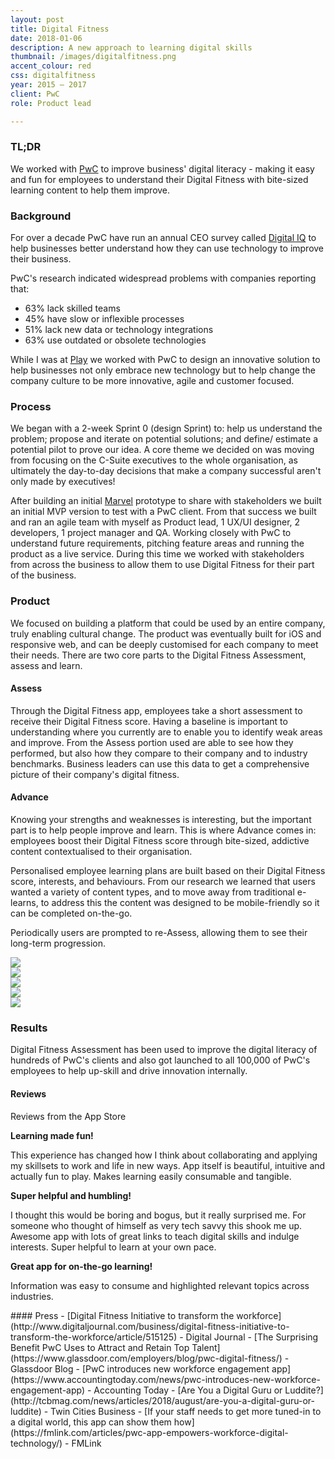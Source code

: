 ```yaml
---
layout: post
title: Digital Fitness
date: 2018-01-06
description: A new approach to learning digital skills
thumbnail: /images/digitalfitness.png
accent_colour: red
css: digitalfitness
year: 2015 – 2017
client: PwC
role: Product lead

---
```


<div class="text_container" markdown="1">

### TL;DR
We worked with [PwC](https://www.pwc.co.uk/) to improve business' digital literacy - making it easy and fun for employees to understand their Digital Fitness with bite-sized learning content to help them improve.

### Background
For over a decade PwC have run an annual CEO survey called [Digital IQ](https://www.pwc.com/us/en/services/consulting/digital-iq.html) to help businesses better understand how they can use technology to improve their business.

PwC's research indicated widespread problems with companies reporting that:
- 63% lack skilled teams
- 45% have slow or inflexible processes
- 51% lack new data or technology integrations
- 63% use outdated or obsolete technologies

While I was at [Play](/work/play) we worked with PwC to design an innovative solution to help businesses not only embrace new technology but to help change the company culture to be more innovative, agile and customer focused.

### Process
We began with a 2-week Sprint 0 (design Sprint) to: help us understand the problem; propose and iterate on potential solutions; and define/ estimate a potential pilot to prove our idea. A core theme we decided on was moving from focusing on the C-Suite executives to the whole organisation, as ultimately the day-to-day decisions that make a company successful aren't only made by executives!

After building an initial [Marvel](https://marvelapp.com) prototype to share with stakeholders we built an initial MVP version to test with a PwC client. From that success we built and ran an agile team with myself as Product lead, 1 UX/UI designer, 2 developers, 1 project manager and QA. Working closely with PwC to understand future requirements, pitching feature areas and running the product as a live service. During this time we worked with stakeholders from across the business to allow them to use Digital Fitness for their part of the business.

### Product
We focused on building a platform that could be used by an entire company, truly enabling cultural change. The product was eventually built for iOS and responsive web, and can be deeply customised for each company to meet their needs. There are two core parts to the Digital Fitness Assessment, assess and learn.

#### Assess
Through the Digital Fitness app, employees take a short assessment to receive their Digital Fitness score. Having a baseline is important to understanding where you currently are to enable you to identify weak areas and improve. From the Assess portion used are able to see how they performed, but also how they compare to their company and to industry benchmarks. Business leaders can use this data to get a comprehensive picture of their company's digital fitness.

#### Advance
Knowing your strengths and weaknesses is interesting, but the important part is to help people improve and learn. This is where Advance comes in: employees boost their Digital Fitness score through bite-sized, addictive content contextualised to their organisation.

Personalised employee learning plans are built based on their Digital Fitness score, interests, and behaviours. From our research we learned that users wanted a variety of content types, and to move away from traditional e-learns, to address this the content was designed to be mobile-friendly so it can be completed on-the-go.

Periodically users are prompted to re-Assess, allowing them to see their long-term progression.

</div>
<div class="image-carousel js-flickity" data-flickity='{ "imagesLoaded": true }'>
  <div class="image-cell"><img src="/images/digitalfitness/dfa1.jpg" /></div>
  <div class="image-cell"><img src="/images/digitalfitness/dfa2.jpg" /></div>
  <div class="image-cell"><img src="/images/digitalfitness/dfa3.jpg" /></div>
  <div class="image-cell"><img src="/images/digitalfitness/dfa4.jpg" /></div>
  <div class="image-cell"><img src="/images/digitalfitness/laptop1.png" /></div>
</div>

<div class="text_container" markdown="1">

### Results
Digital Fitness Assessment has been used to improve the digital literacy of hundreds of PwC's clients and also got launched to all 100,000 of PwC's employees to help up-skill and drive innovation internally.

#### Reviews
Reviews from the App Store
</div>
<div class="testimonial-carousel js-flickity" data-flickity='{ "imagesLoaded": true }'>
  <div class="testimonial">
    <p><strong>Learning made fun!</strong></p>
    <p>This experience has changed how I think about collaborating and applying my skillsets to work and life in new ways. App itself is beautiful, intuitive and actually fun to play. Makes learning easily consumable and tangible.</p>
  </div>
  <div class="testimonial">
    <p><strong>Super helpful and humbling!</strong></p>
    <p>I thought this would be boring and bogus, but it really surprised me. For someone who thought of himself as very tech savvy this shook me up. Awesome app with lots of great links to teach digital skills and indulge interests. Super helpful to learn at your own pace.</p>
  </div>
  <div class="testimonial">
    <p><strong>Great app for on-the-go learning!</strong></p>
    <p>Information was easy to consume and highlighted relevant topics across industries.</p>
  </div>
</div>
<div class="text_container" markdown="1">
#### Press
- [Digital Fitness Initiative to transform the workforce](http://www.digitaljournal.com/business/digital-fitness-initiative-to-transform-the-workforce/article/515125) - Digital Journal
- [The Surprising Benefit PwC Uses to Attract and Retain Top Talent](https://www.glassdoor.com/employers/blog/pwc-digital-fitness/) - Glassdoor Blog
- [PwC introduces new workforce engagement app](https://www.accountingtoday.com/news/pwc-introduces-new-workforce-engagement-app) - Accounting Today
- [Are You a Digital Guru or Luddite?](http://tcbmag.com/news/articles/2018/august/are-you-a-digital-guru-or-luddite) - Twin Cities Business
- [If your staff needs to get more tuned-in to a digital world, this app can show them how](https://fmlink.com/articles/pwc-app-empowers-workforce-digital-technology/) - FMLink

</div>
